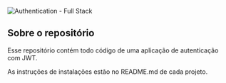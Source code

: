 ![Authentication - Full Stack](https://mega.ibxk.com.br///2017/04/28/28161131294292.jpg?ims=600x300)

## Sobre o repositório
Esse repositório contém todo código de uma aplicação de autenticação com JWT.

As instruções de instalações estão no README.md de cada projeto.